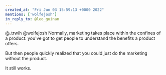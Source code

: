 ```yaml
---
created_at: "Fri Jun 03 15:59:13 +0000 2022"
mentions: ['wolfejosh']
in_reply_to: @leo_guinan
---
```


@_trwih @wolfejosh Normally, marketing takes place within the confines of a product: you've got to get people to understand the benefits a product offers.

But then people quickly realized that you could just do the marketing without the product.

It still works.